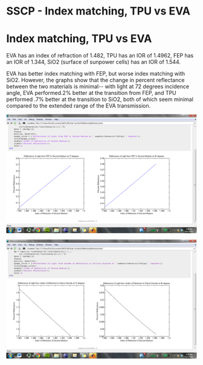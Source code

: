 # SSCP - Index matching, TPU vs EVA

# Index matching, TPU vs EVA

EVA has an index of refraction of 1.482, TPU has an IOR of 1.4962, FEP has an IOR of 1.344, SiO2 (surface of sunpower cells) has an IOR of 1.544. 

EVA has better index matching with FEP, but worse index matching with SiO2. However, the graphs show that the change in percent reflectance between the two materials is minimal-- with light at 72 degrees incidence angle, EVA performed.2% better at the transition from FEP, and TPU performed .7% better at the transition to SiO2, both of which seem minimal compared to the extended range of the EVA transmission.

![](../../../../../assets/image_115d67977a.png)

![](../../../../../assets/image_91b37aa1bc.jpg)

